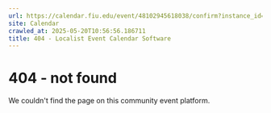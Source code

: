 ```yaml
---
url: https://calendar.fiu.edu/event/48102945618038/confirm?instance_id=48102945668245&return=https%3A%2F%2Fcalendar.fiu.edu%2Fcalendar%3Fevent_types%255B%255D%3D127601
site: Calendar
crawled_at: 2025-05-20T10:56:56.186711
title: 404 - Localist Event Calendar Software
---
```


# 404 - not found
We couldn't find the page on this community event platform.
